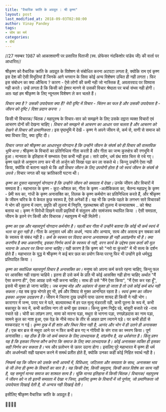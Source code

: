 ```yaml
---
title: "वैचारिक क्रांति के अग्रदूत : श्री कृष्ण"
layout: post
last_modified_at: 2018-09-03T02:08:00
author: Vinay Pandey
tags:
- सोम का मर्म
categories:
- दीर्घ
---
```

//27 नवम्बर 1987 को आकाशवाणी पर प्रसारित पिताजी (स्व. प्रोफेसर नंदकिशोर पांडेय जी)  की वार्ता पर आधारित//

श्रीकृष्ण को वैचारिक क्रांति के अग्रदूत के विशेषण से  संबोधित करना अटपटा लगता है, क्योकि राम एवं कृष्ण इस देश की ऐसी विभूतियां हैं जिनके आगे भगवान के सिवा कोई अन्य विशेषण उचित ही नही लगता। फिर इस संबोधन का क्या औचित्य ? कारण - ऐसे लोगों की कमी नही जो नास्तिक हैं, अवतारवाद पर विश्वास नही करते। उन्हें लगता है कि किसी को ईश्वर मानने से उसकी विचार श्रेष्ठता पर चर्चा संभव नही होगी। अतः यहां हम श्रीकृष्ण के लिए न्यूनतम  विशेषण ले कर चलते हैं। 

*विचार क्या है ? उसकी उपादेयता क्या है? मेरी दृष्टि में विचार - चिंतन का फल है और उसकी उपादेयता है - जीवन को दृष्टि / दिशा प्रदान करना ।* 

किसी भी विचारक/ चिंतक / महापुरुष के विचार-सार को समझने के लिए उसके दद्वारा व्यक्त विचारों एवं आचरण दोनों की देखना चाहिए।  *विचार को समझने से आचरण का आधार पता चलता है और आचरण को देखने से विचार की प्रामाणिकता।*  इस पृष्ठभूमि में देखें - कृष्ण ने अपने जीवन से, कर्म से, वाणी से समाज को क्या विचार दिए, क्या दृष्टि दी। 

*विचार जगत को श्रीकृष्ण का आधारभूत योगदान है कि उन्होंने जीवन के संघर्ष को ही विचार की वास्तविक भूमि माना।* श्रीकृष्ण के विचारों का प्रतिनिधित्व गीता करती है और गीता का जन्म कुरुक्षेत्र की रणभूमि में हुआ। मानवता के इतिहास में सम्भवतः ऐसा कभी नही हुआ। सारे दर्शन, धर्म ग्रंथ शांत चित्त से रचे गए। कृष्ण पहले से अनुमान लगा कर भी तो अर्जुन को सिखा पढ़ा कर ला सकते थे। किन्तु उन्होंने ऐसा नही किया, क्योंकि वो बताना चहते थे कि *वही विचार जीवन के लिए उपयोगी होता है जो स्वयं जीवन के संघर्ष से उपजे।* विचार जगत की यह क्रांतिकारी घटना थी।

*कृष्ण का दूसरा महत्वपूर्ण योगदान है कि उन्होंने जीवन को समग्रता में देखा।* उनके जीवन और विचारों में समग्रता है। महाभारत के कृष्ण - कूट-कौशल का, गीता के कृष्ण -अलौकिकता का, चैतन्य महाप्रभु के कृष्ण - प्रेमी रूप का, गांधी के कृष्ण अनासक्ति का, तिलक के कृष्ण कर्मयोग का प्रतिनिधित्व करते हैं, और श्रीकृष्ण के जीवन चरित्र के ये केवल कुछ स्वरूप है, ऐसे अनेकों हैं। यह भी कि उनके पहले के लगभग सारे विचारकों ने भोग की तुलना में त्याग, प्रवृति की तुलना में निवृत्ति, गृहस्थाश्रम की तुलना में सन्यासाश्रम .. को श्रेष्ठ बताया था।  कृष्ण ने विरोधी दिखने वाली प्रवृतियों में संतुलन और सामंजस्य स्थापित किया । ऐसी समग्रता, जीवन के इतने रंग किसी और विचारक / महापुरुष में नही मिलेगी।

*कृष्ण का एक और महत्वपूर्ण योगदान कर्मयोग है। पहली बार गीता में उन्होंने बताया कि कोई भी कर्म स्वयं में भला या बुरा नही है।*  गीता के अनुसार धर्म और अधर्म, न्याय और अन्याय, सत्य और असत्य इन सबका कर्म के स्वरूप से संबंध नही है। *कर्म के स्वरूप पर विवाद करना अनावश्यक ही नही अवांछनीय भी है। क्या करणीय है क्या अकरणीय, इसका निर्णय कार्य के स्वरूप से नही, वरन कार्य के उद्देश्य एवम कर्ता की मूल भावना के आधार पर किया जाना चाहिए।* यही कारण है कि कृष्ण को "नरो वा कुंजरो" में भी सत्य के दर्शन होते हैं। महाभारत के युद्ध मे श्रीकृष्ण ने कई बार छल का प्रयोग किया परन्तु फिर भी उन्होंने इसे धर्मयुद्ध प्रतिपादित किया । 

*कृष्ण का सर्वाधिक महत्वपूर्ण विचार है अनासक्ति का।* मनुष्य को अपना कर्म करते रहना चाहिए, किन्तु फल पर आसक्ति नही रखना चाहिये। इतना ही उसे कर्म के प्रति भी कोई आसक्ति नही होना चाहिए अर्थात "मैं ऐसा करुगा ही", ऐसा आग्रह उसे नही करना चाहिए। साथ ही उसे "मैंने ऐसा किया", "मैं ऐसा कर रहा हूँ", इससे भी मुक्त हो जाना चाहिए। *जब मनुष्य मोह और अहंकार से मुक्त हो जाता है तो उसे कोई कर्म बांध नही सकता।* वह सब कुछ भोगते हुए भी, हर्ष और विषाद से मुक्त आनन्दित रहता है। *स्वयं कृष्ण का जीवन इसका अनुपम उदाहरण है।* जीवन मे जितना दुख उन्होंने पाया उतना शायद ही किसी ने नही भोग। कारागार में जन्म, पराए घर मे पले, बाल्यावस्था में हर पल मृत्यु मंडराती रही, कभी पूतना के रूप में, कभी बकासूर के रूप में, कभी कालिय नाग तो कभी वृक्ष उरबल। किन्तु कृष्ण निर्द्वंद रहे, बांसुरी बजाते रहे -रास रचाते रहे। चोरी का लांछन लगा,  मामा को मारना पड़ा, मथुरा से भागना पड़ा, रणछोड़दास का नाम पड़ा, सामने कुल का नाश हुआ, एक पेड़ के नीचे व्याध के तीर से आहत प्राण त्यागने पड़े। पर कभी होंठों से मस्कराहट न गई। *कृष्ण दुख में ही शांत और स्थिर चित्त नही है, आनंद और भोग में ही उतने ही अनासक्त हैं।* एक बार ब्रज से मथुरा आने पर न फिर कभी ब्रज गए न गोपियों के संग रास का स्मरण किया। पूर्ण अनासक्ति। 
*यह ठीक है कि जो कर्म समाज के लिए लाभदायक है, वांछनीय है, वह धर्मसंगत है। किंतु प्रश्न यह है कि इसका निरन्त कौन करेगा कि समाज के लिए क्या लाभदायक है। कोई अनासक्त व्यक्ति ही इसका सही निर्णय कर सकता है।* भय और प्रलोभन से ऊपर उठना होगा। इसलिए पूरे महाभारत में  कृष्ण ही धर्म और अधर्मनकी सही पहचान करने में समर्थ प्रतीत होते हैं, क्योकि उनका कहीं कोई निहित स्वार्थ नही है। 

*निष्कर्ष यह कि जीवन को उसके सभी आयमों में, विविधता, जटिलता और समग्रता के साथ, अनासक्त भाव से जी लेना ही कृष्ण के विचारों का सार है। यह किसी देश, किसी समुदाय, किसी काल विशेष का सत्य नही है, यह सम्पूर्ण मानव समाज का शाश्वत सत्य है। चूंकि मानव इतिहास में किसी चिंतक / विचारक/ महापुरुष ने जीवन को न तो इतनी समग्रता में देखा न जिया, इसलिए कृष्ण के विचारों में जो पूर्णता, जो प्रमाणिकता जो उपादेयता दिखाई देती है, वो अन्यत्र नही दिखाई देती।*

इसीलिए श्रीकृष्ण वैचारिक क्रांति के अग्रदूत हैं। 

🙏🌷🌷🙏


